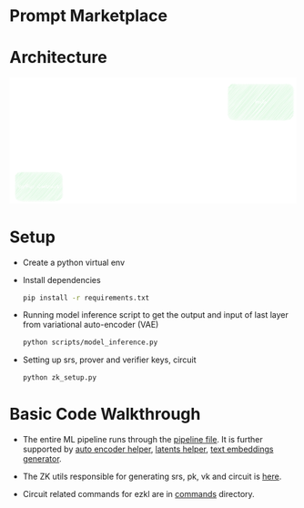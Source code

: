 # Prompt Marketplace

# Architecture

![Flow](res/flow-white.png)

# Setup

* Create a python virtual env

* Install dependencies

    ```bash
    pip install -r requirements.txt
    ```

* Running model inference script to get the output and input of last layer from variational auto-encoder (VAE) 

    ```bash
    python scripts/model_inference.py
    ```
  
* Setting up srs, prover and verifier keys, circuit

    ```bash
    python zk_setup.py
    ```

# Basic Code Walkthrough

* The entire ML pipeline runs through the [pipeline file](helpers/pipeline.py). It is further supported by [auto encoder helper](helpers/auto_encoder.py), [latents helper](helpers/latents.py), [text embeddings generator](helpers/text_embeddings.py).

* The ZK utils responsible for generating srs, pk, vk and circuit is [here](zk/zk_utils.py).

* Circuit related commands for ezkl are in [commands](commands/) directory.
